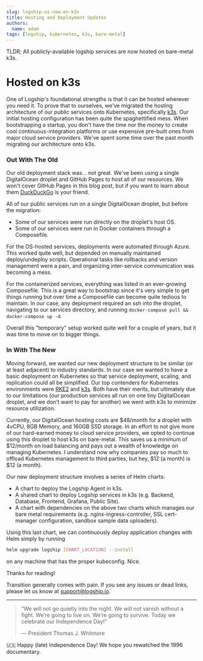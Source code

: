 ```yaml
---
slug: logship-ai-now-on-k3s
title: Hosting and Deployment Updates
authors:
  name: adam
tags: [logship, kubernetes, k3s, bare-metal]
---
```


TLDR; All publicly-available logship services are now hosted on bare-metal k3s.

# Hosted on k3s

One of Logship's foundational strengths is that it can be hosted wherever you need it. To prove that to ourselves, we've migrated the hosting architecture of our public services onto Kubernetes, specifically [k3s](https://k3s.io/). Our initial hosting configuration has been quite the spaghettified mess. When bootstrapping a startup, you don't have the time nor the money to create cool continuous-integration platforms or use expensive pre-built ones from major cloud service providers. We've spent some time over the past month migrating our architecture onto k3s. 

### Out With The Old

Our old deployment stack was... not great. We've been using a single DigitalOcean droplet and GitHub Pages to host all of our resources. We won't cover GitHub Pages in this blog post, but if you want to learn about them [DuckDuckGo](https://duckduckgo.com/?q=GitHub+Pages) is your friend.

All of our public services run on a single DigitalOcean droplet, but before the migration:
- Some of our services were run directly on the droplet's host OS.
- Some of our services were run in Docker containers through a Composefile.

For the OS-hosted services, deployments were automated through Azure. This worked quite well, but depended on manually maintained deploy/undeploy scripts. Operational tasks like rollbacks and version management were a pain, and organizing inter-service communication was becoming a mess.

For the containerized services, everything was listed in an ever-growing Composefile. This is a great way to bootstrap since it's very simple to get things running but over time a Composefile can become quite tedious to maintain. In our case, any deployment required an ssh into the droplet, navigating to our services directory, and running `docker-compose pull && docker-compose up -d`.

Overall this "temporary" setup worked quite well for a couple of years, but it was time to move on to bigger things.

### In With The New

Moving forward, we wanted our new deployment structure to be similar (or at least adjacent) to industry standards. In our case we wanted to have a basic deployment on Kubernetes so that service deployment, scaling, and replication could all be simplified. Our top contenders for Kubernetes environments were [RKE2](https://docs.rke2.io/) and [k3s](https://k3s.io/). Both have their merits, but ultimately due to our limitations (our production services all run on one tiny DigitalOcean droplet, and we don't want to pay for another) we went with k3s to minimize resource utilization.

Currently, our DigitalOcean hosting costs are $48/month for a droplet with 4vCPU, 8GB Memory, and 160GB SSD storage. In an effort to not give more of our hard-earned money to cloud service providers, we opted to continue using this droplet to host k3s on bare-metal. This saves us a minimum of $12/month on load balancing and pays out a wealth of knowledge on managing Kubernetes. I understand now why companies pay so much to offload Kubernetes management to third parties, but hey, $12 (a month) is $12 (a month).

Our new deployment structure involves a series of Helm charts:
- A chart to deploy the Logship Agent in k3s.
- A shared chart to deploy Logship services in k3s (e.g. Backend, Database, Frontend, Grafana, Public Site).
- A chart with dependencies on the above two charts which manages our bare metal requirements (e.g. nginx-ingress-controller, SSL cert-manager configuration, sandbox sample data uploaders).

Using this last chart, we can continuously deploy application changes with Helm simply by running

```sh
helm upgrade logship [CHART_LOCATION] --install
```
on any machine that has the proper kubeconfig. Nice.


Thanks for reading!

Transition generally comes with pain. If you see any issues or dead links, please let us know at [support@logship.io](mailto:support@logship.io).

---

> “We will not go quietly into the night. We will not vanish without a fight. We’re going to live on. We’re going to survive. Today we celebrate our Independence Day!”
> 
>  — President Thomas J. Whitmore

🇺🇸 Happy (late) Independence Day! We hope you rewatched the 1996 documentary.

